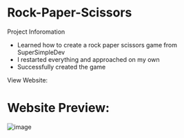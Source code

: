 # Rock-Paper-Scissors
<p>Project Inforomation</p>
<ul>
  <li>Learned how to create a rock paper scissors game from SuperSimpleDev</li>
  <li>I restarted everything and approached on my own </li>
  <li>Successfully created the game</li>
</ul>

<p>View Website:</p>

<h1>Website Preview:</h1>

![image](https://github.com/WCARL12/Rock-Paper-Scissors/assets/139624156/779d4ac7-617c-4488-9d3b-602b189a9bd1)

